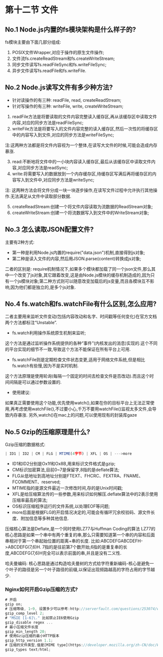 # 第十二节 文件

## No.1 Node.js内置的fs模块架构是什么样子的?

fs模块主要由下面几部分组成:

1. POSIX文件Wrapper,对应于操作的原生文件操作;
2. 文件流fs.createReadStream和fs.createWriteStream;
3. 同步文件读写fs.readFileSync和fs.writeFileSync;
4. 异步文件读写fs.readFile和fs.writeFile.

## No.2 Node.js读写文件有多少种方法?

* 针对读操作的有三种: readFile, read, createReadStream;
* 针对写操作的有三种: writeFile, write, createWriteStream;

1. readFile方法是将要读取的文件内容完整读入缓存区,再从该缓存区中读取文件内容,对应的同步方法是readFileSync;
2. writeFile方法是将要写入的文件内容完整的读入缓存区,然后一次性的将缓存区中的内容写入到文件,对应的同步方法是writeFileSync;

注:这两种方法都是将文件内容视为一个整体,在读写大文件的时候,可能会造成内存暴涨.

3. read:不断地将文件中的一小块内容读入缓存区,最后从该缓存区中读取文件内容,对应同步方法是readSync;
4. write:将需要写入的数据放到一个内存缓存区,待缓存区写满后再将缓存区的内容写入到文件中,对应同步方法是writeSync;

注: 这两种方法会将文件分成一块一块逐步操作,在读写文件过程中允许执行其他操作.无法满足从文件中读取部分数据.

5. createReadStream:创建一个将文件内容读取为流数据的ReadStream对象;
6. createWriteStream:创建一个将流数据写入到文件中的WriteStream对象;

## No.3 怎么读取JSON配置文件?

主要有2种方式:

* 第一种是利用Node.js内置的require("data.json")机制,直接得到js对象;
* 第二种是读入文件的内容,然后用JSON.parse(content)转换成js对象;

二者的区别是:
require机制情况下,如果多个模块都加载了同一个json文件,那么其中一个改变了js对象,其它跟着改变,这是由Node.js模块的缓存机制造成的,因为只有一个js模块对象;第二种方式则可以随意改变加载后的js变量,而且各模块互不影响,因为他们都是独立的,是多个js对象.

## No.4 fs.watch和fs.watchFile有什么区别,怎么应用?

二者主要用来监听文件变动(包括内容改动和名字、时间戳等任何变化)在官方文档两个方法都标注“Unstable”.

* fs.watch利用操作系统原生机制来监听;

这个方法是通过监听操作系统提供的各种“事件”(内核发出的消息)实现的.这个不同的平台实现的细节不一致,导致这个方法不能保证在所有平台上可用.

* fs.watchFile则是定期检查文件状态变更,适用于网络文件系统,但是相比fs.watch有些慢,因为不是实时机制.

这个方法原理是使用轮询(每隔一个固定的时间去检查文件是否改动).而且这个时间间隔是可以通过参数设置的.

* 使用建议:

如果真正需要使用这个功能,优先使用watch(),如果在你的目标平台上无法正常使用,再考虑使用watchFile(),不过要小心,千万不要用watchFile()监视太多文件,会导致内存暴涨.
另外,watch()在mac上的问题,可以使用现有的封装库gaze

## No.5 Gzip的压缩原理是什么?

Gzip压缩的数据格式:

```js
| ID1 | ID2 | CM | FLG | MTIME(4字节) | XFL | OS | --->more
```

* ID1和ID2分别是Ox1f和Ox8B,用来标识文件格式是gzip;
* CM标识加密算法,目前0~7是保留字,8指的是deflate算法;
* FLG从低地址到高地址分别是FTEXT、FHCRC、FEXTRA、FNAME、FCOMMENT、reserved;
* MTIME指的是源文件最近一次修改时间,存的是Unix时间戳;
* XFL是给压缩算法传的一些参数,用来标识如何解压.deflate算法中的2表示使用压缩率最高的算法;
* OS标识压缩程序运行的文件系统,以处理EOF等问题;
* more后面是根据FLG的开启情况决定的,可能会有循环冗余校验码、源文件长度、附加信息等多种其他信息.

压缩核心算法是Deflate,是一个同时使用LZ77与Huffman Coding的算法
LZ77的核心思路是如果一个串中有两个重复的串,那么只需要知道第一个串的内容和后面串相对于第一个串起始位置的距离+串的长度.
比如:ABCDEFGABCDEFH->ABCDEFG(7,6)H. 7指的是往前第7个数开始,6指的是重复串的长度,ABCDEFG(7,6)H完全可以表示前面的串,并且是没有二义性.

哈夫曼编码: 核心思路是通过构造哈夫曼树的方式给字符重新编码-核心是避免一个叶子的路径是另一个叶子路径的前缀,以保证出现频路越高的字符占用的字节越少.

### Nginx如何开启Gzip压缩的方式?

```js
# 开启
gzip on;
# 压缩等级, 1~9, 设置多少可以参考:http://serverfault.com/questions/253074/what-is-this-best-nginx-compression-gzip-level
gzip_comp_level 2;
# "MSIE [1-6]\." 比如禁止IE6使用Gzip
gzip_disable regex ...
# 最小压缩文件长度
gzip_min_length 20;
# 使用Gzip压缩的最小HTTP版本
gzip_http_version 1.1;
# 压缩的文件类型,值是[MIME type](https://developer.mozilla.org/zh-CN/doc/Web/HTTP/Basics_of_HTTP/MIME_types/Complete_list_of_MIME_types)
gzip_types text/html;
```


